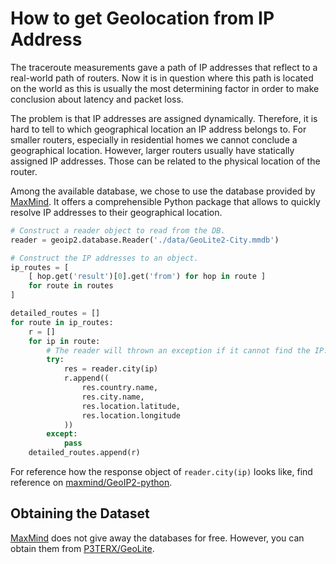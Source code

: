 # How to get Geolocation from IP Address

The traceroute measurements gave a path of IP addresses that reflect to a real-world path of routers.
Now it is in question where this path is located on the world as this is usually the most determining
factor in order to make conclusion about latency and packet loss.

The problem is that IP addresses are assigned dynamically. Therefore, it is hard to tell to which
geographical location an IP address belongs to. For smaller routers, especially in residential homes
we cannot conclude a geographical location. However, larger routers usually have statically
assigned IP addresses. Those can be related to the physical location of the router.

Among the available database, we chose to use the database provided by [MaxMind]. It offers a
comprehensible Python package that allows to quickly resolve IP addresses to their geographical 
location.

```python
# Construct a reader object to read from the DB.
reader = geoip2.database.Reader('./data/GeoLite2-City.mmdb')

# Construct the IP addresses to an object.
ip_routes = [
    [ hop.get('result')[0].get('from') for hop in route ]
    for route in routes
]

detailed_routes = []
for route in ip_routes:
	r = []
	for ip in route:
		# The reader will thrown an exception if it cannot find the IP.
		try:
			res = reader.city(ip)
			r.append((
				res.country.name,
				res.city.name,
				res.location.latitude,
				res.location.longitude
			))
		except:
			pass
	detailed_routes.append(r)
```

For reference how the response object of `reader.city(ip)` looks like, find reference on 
[maxmind/GeoIP2-python].

## Obtaining the Dataset

[MaxMind] does not give away the databases for free. However, you can obtain them from 
[P3TERX/GeoLite].

[MaxMind]: https://www.maxmind.com/en/home
[P3TERX/GeoLite]: https://github.com/P3TERX/GeoLite.mmdb
[maxmind/GeoIP2-python]: https://github.com/maxmind/GeoIP2-python
